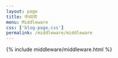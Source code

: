 ```yaml
---
layout: page
title: 中间件
menu: Middleware
css: ['blog-page.css']
permalink: /middleware/middleware
---
```


{% include middleware/middleware.html %}